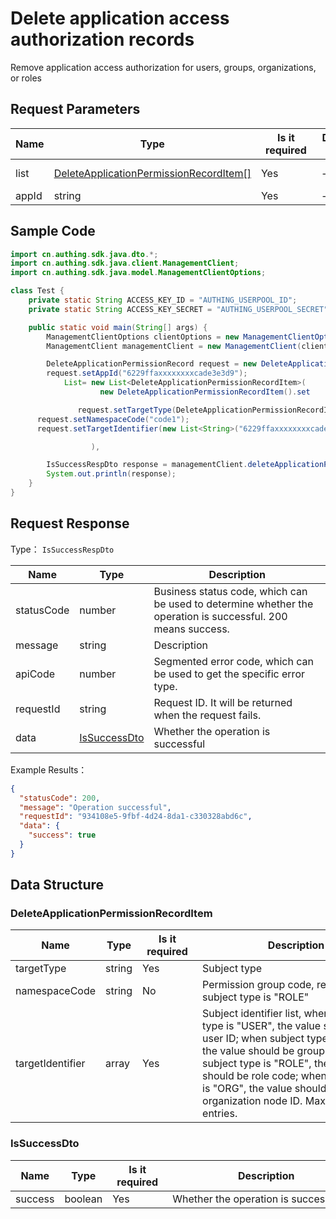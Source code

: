 # Delete application access authorization records

<!--
Warning ⚠️:
Do not modify this document directly,
https://github\.com/Authing/authing-docs-factory
Use this project to generate
-->

<LastUpdated />

Remove application access authorization for users, groups, organizations, or roles

## Request Parameters

| Name  | Type                                                                                         | <div style="width:80px">Is it required</div> | <div style="width:60px">Default Value</div> | <div style="width:300px">Description</div> | <div style="width:200px">Example Value</div> |
| ----- | -------------------------------------------------------------------------------------------- | -------------------------------------------- | ------------------------------------------- | ------------------------------------------ | -------------------------------------------- |
| list  | <a href="#DeleteApplicationPermissionRecordItem">DeleteApplicationPermissionRecordItem[]</a> | Yes                                          | -                                           | Authorization subject list, up to 10 items |                                              |
| appId | string                                                                                       | Yes                                          | -                                           | Application ID                             | `6229ffaxxxxxxxxcade3e3d9`                   |

## Sample Code

```java
import cn.authing.sdk.java.dto.*;
import cn.authing.sdk.java.client.ManagementClient;
import cn.authing.sdk.java.model.ManagementClientOptions;

class Test {
    private static String ACCESS_KEY_ID = "AUTHING_USERPOOL_ID";
    private static String ACCESS_KEY_SECRET = "AUTHING_USERPOOL_SECRET";

    public static void main(String[] args) {
        ManagementClientOptions clientOptions = new ManagementClientOptions(ACCESS_KEY_ID, ACCESS_KEY_SECRET);
        ManagementClient managementClient = new ManagementClient(clientOptions);

        DeleteApplicationPermissionRecord request = new DeleteApplicationPermissionRecord();
        request.setAppId("6229ffaxxxxxxxxcade3e3d9");
            List= new List<DeleteApplicationPermissionRecordItem>(
                    new DeleteApplicationPermissionRecordItem().set

               request.setTargetType(DeleteApplicationPermissionRecordItem.targetType.USER);
      request.setNamespaceCode("code1");
      request.setTargetIdentifier(new List<String>("6229ffaxxxxxxxxcade3e3d9",));

                  ),

        IsSuccessRespDto response = managementClient.deleteApplicationPermissionRecord(request);
        System.out.println(response);
    }
}
```

## Request Response

Type： `IsSuccessRespDto`

| Name       | Type                                     | Description                                                                                                  |
| ---------- | ---------------------------------------- | ------------------------------------------------------------------------------------------------------------ |
| statusCode | number                                   | Business status code, which can be used to determine whether the operation is successful. 200 means success. |
| message    | string                                   | Description                                                                                                  |
| apiCode    | number                                   | Segmented error code, which can be used to get the specific error type.                                      |
| requestId  | string                                   | Request ID. It will be returned when the request fails.                                                      |
| data       | <a href="#IsSuccessDto">IsSuccessDto</a> | Whether the operation is successful                                                                          |

Example Results：

```json
{
  "statusCode": 200,
  "message": "Operation successful",
  "requestId": "934108e5-9fbf-4d24-8da1-c330328abd6c",
  "data": {
    "success": true
  }
}
```

## Data Structure

### <a id="DeleteApplicationPermissionRecordItem"></a> DeleteApplicationPermissionRecordItem

| Name             | Type   | <div style="width:80px">Is it required</div> | <div style="width:300px">Description</div>                                                                                                                                                                                                                                                             | <div style="width:200px">Example Value</div> |
| ---------------- | ------ | -------------------------------------------- | ------------------------------------------------------------------------------------------------------------------------------------------------------------------------------------------------------------------------------------------------------------------------------------------------------ | -------------------------------------------- |
| targetType       | string | Yes                                          | Subject type                                                                                                                                                                                                                                                                                           | USER                                         |
| namespaceCode    | string | No                                           | Permission group code, required when subject type is "ROLE"                                                                                                                                                                                                                                            | `code1`                                      |
| targetIdentifier | array  | Yes                                          | Subject identifier list, when subject type is "USER", the value should be user ID; when subject type is "GROUP", the value should be group code; when subject type is "ROLE", the value should be role code; when subject type is "ORG", the value should be organization node ID. Maximum 50 entries. | `["6229ffaxxxxxxxxcade3e3d9"]`               |

### <a id="IsSuccessDto"></a> IsSuccessDto

| Name    | Type    | <div style="width:80px">Is it required</div> | <div style="width:300px">Description</div> | <div style="width:200px">Example Value</div> |
| ------- | ------- | -------------------------------------------- | ------------------------------------------ | -------------------------------------------- |
| success | boolean | Yes                                          | Whether the operation is successful        | `true`                                       |
